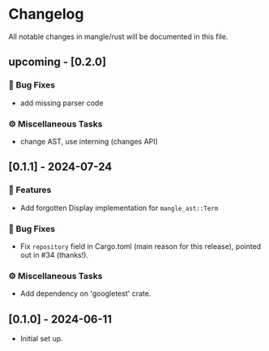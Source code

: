 # Changelog

All notable changes in mangle/rust will be documented in this file.

## upcoming - [0.2.0]

### 🐛 Bug Fixes

- add missing parser code

### ⚙️ Miscellaneous Tasks

- change AST, use interning (changes API)

## [0.1.1] - 2024-07-24

### 🚀 Features

- Add forgotten Display implementation for `mangle_ast::Term`

### 🐛 Bug Fixes

- Fix `repository` field in Cargo.toml (main reason for this release),
  pointed out in #34 (thanks!).

### ⚙️ Miscellaneous Tasks

- Add dependency on 'googletest' crate.

## [0.1.0] - 2024-06-11

- Initial set up.
